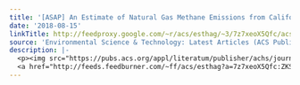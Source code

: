 ```yaml
---
title: '[ASAP] An Estimate of Natural Gas Methane Emissions from California Homes'
date: '2018-08-15'
linkTitle: http://feedproxy.google.com/~r/acs/esthag/~3/7z7xeoX5Qfc/acs.est.8b03217
source: 'Environmental Science & Technology: Latest Articles (ACS Publications)'
description: |-
  <p><img src="https://pubs.acs.org/appl/literatum/publisher/achs/journals/content/esthag/0/esthag.ahead-of-print/acs.est.8b03217/20180815/images/medium/es-2018-03217c_0006.gif" alt="TOC Graphic"/></p><div><cite>Environmental Science & Technology</cite></div><div>DOI: 10.1021/acs.est.8b03217</div><div class="feedflare">
  <a href="http://feeds.feedburner.com/~ff/acs/esthag?a=7z7xeoX5Qfc:ZKS84YdMDsw:yIl2AUoC8zA"><img src="http://feeds.feedburner.com/~ff/acs/esthag?d=yIl2AUoC8zA" border="0"></img></a>
---
```

